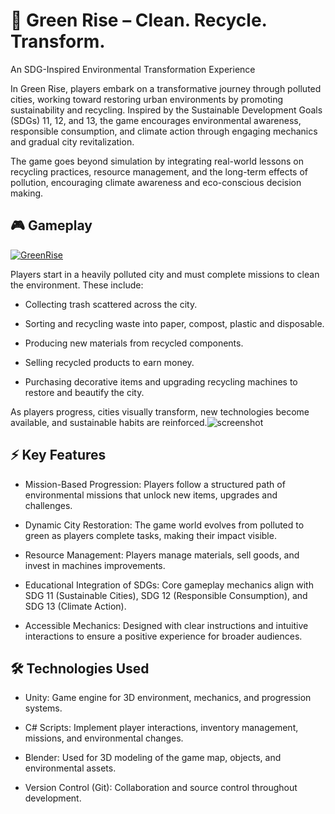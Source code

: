 
# 🌿 Green Rise – Clean. Recycle. Transform.

An SDG-Inspired Environmental Transformation Experience

In Green Rise, players embark on a transformative journey through polluted cities, working toward restoring urban environments by promoting sustainability and recycling. Inspired by the Sustainable Development Goals (SDGs) 11, 12, and 13, the game encourages environmental awareness, responsible consumption, and climate action through engaging mechanics and gradual city revitalization.

The game goes beyond simulation by integrating real-world lessons on recycling practices, resource management, and the long-term effects of pollution, encouraging climate awareness and eco-conscious decision making.


## 🎮 Gameplay

[![GreenRise](https://img.shields.io/badge/Play-GreenRise-green?style=for-the-badge&logo=Unity&color=Green)](https://green-rise.netlify.app)

Players start in a heavily polluted city and must complete missions to clean the environment. These include:

- Collecting trash scattered across the city.

- Sorting and recycling waste into paper, compost, plastic and disposable.

- Producing new materials from recycled components.

- Selling recycled products to earn money.

- Purchasing decorative items and upgrading recycling machines to restore and beautify the city.

As players progress, cities visually transform, new technologies become available, and sustainable habits are reinforced.![screenshot](https://i.imgur.com/Y7EfwqY.jpeg)
## ⚡ Key Features
- Mission-Based Progression: Players follow a structured path of environmental missions that unlock new items, upgrades and challenges.

- Dynamic City Restoration: The game world evolves from polluted to green as players complete tasks, making their impact visible.

- Resource Management: Players manage materials, sell goods, and invest in machines improvements.

- Educational Integration of SDGs: Core gameplay mechanics align with SDG 11 (Sustainable Cities), SDG 12 (Responsible Consumption), and SDG 13 (Climate Action).

- Accessible Mechanics: Designed with clear instructions and intuitive interactions to ensure a positive experience for broader audiences.
## 🛠️ Technologies Used
- Unity: Game engine for 3D environment, mechanics, and progression systems.

- C# Scripts: Implement player interactions, inventory management, missions, and environmental changes.

- Blender: Used for 3D modeling of the game map, objects, and environmental assets.
  
- Version Control (Git): Collaboration and source control throughout development.

